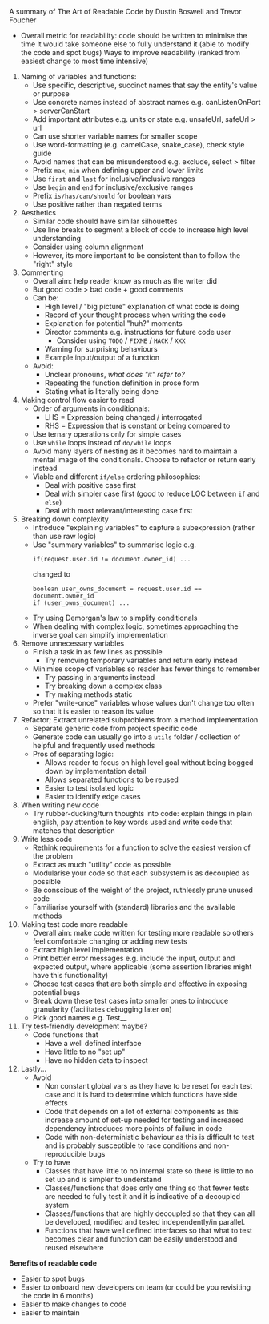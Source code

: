 A summary of The Art of Readable Code by Dustin Boswell and Trevor Foucher

* Overall metric for readability: code should be written to minimise the time it would take someone else to fully understand it (able to modify the code and spot bugs)
Ways to improve readability (ranked from easiest change to most time intensive)

1. Naming of variables and functions:
    * Use specific, descriptive, succinct names that say the entity's value or purpose
    * Use concrete names instead of abstract names e.g. canListenOnPort > serverCanStart
    * Add important attributes e.g. units or state e.g. unsafeUrl, safeUrl > url
    * Can use shorter variable names for smaller scope
    * Use word-formatting (e.g. camelCase, snake_case), check style guide 
    * Avoid names that can be misunderstood e.g. exclude, select > filter
    * Prefix `max`, `min` when defining upper and lower limits
    * Use `first` and `last` for inclusive/inclusive ranges 
    * Use `begin` and `end` for inclusive/exclusive ranges
    * Prefix `is/has/can/should` for boolean vars
    * Use positive rather than negated terms 
1. Aesthetics 
    * Similar code should have similar silhouettes
    * Use line breaks to segment a block of code to increase high level understanding
    * Consider using column alignment 
    * However, its more important to be consistent than to follow the "right" style
1. Commenting 
    * Overall aim: help reader know as much as the writer did 
    * But good code > bad code + good comments
    * Can be:
        * High level / "big picture" explanation of what code is doing
        * Record of your thought process when writing the code 
        * Explanation for potential "huh?" moments 
        * Director comments e.g. instructions for future code user
            * Consider using `TODO` / `FIXME` / `HACK` / `XXX` 
        * Warning for surprising behaviours
        * Example input/output of a function 
    * Avoid:
        * Unclear pronouns, *what does "it" refer to?*
        * Repeating the function definition in prose form 
        * Stating what is literally being done
1. Making control flow easier to read 
    * Order of arguments in conditionals: 
        * LHS = Expression being changed / interrogated 
        * RHS = Expression that is constant or being compared to 
    * Use ternary operations only for simple cases 
    * Use `while` loops instead of `do/while` loops
    * Avoid many layers of nesting as it becomes hard to maintain a mental image of the conditionals. Choose to refactor or return early instead 
    * Viable and different `if/else` ordering philosophies:
        * Deal with positive case first 
        * Deal with simpler case first (good to reduce LOC between `if` and `else`)
        * Deal with most relevant/interesting case first 
1. Breaking down complexity 
    * Introduce "explaining variables" to capture a subexpression (rather than use raw logic)
    * Use "summary variables" to summarise logic e.g. 
        ```
        if(request.user.id != document.owner_id) ... 
        ``` 
       changed to  
        ```
        boolean user_owns_document = request.user.id == document.owner_id
        if (user_owns_document) ...
        ```
    * Try using Demorgan's law to simplify conditionals 
    * When dealing with complex logic, sometimes approaching the inverse goal can simplify implementation
1. Remove unnecessary variables 
    * Finish a task in as few lines as possible
        * Try removing temporary variables and return early instead 
    * Minimise scope of variables so reader has fewer things to remember
        * Try passing in arguments instead 
        * Try breaking down a complex class
        * Try making methods static 
    * Prefer "write-once" variables whose values don't change too often so that it is easier to reason its value
1. Refactor; Extract unrelated subproblems from a method implementation
    * Separate generic code from project specific code 
    * Generate code can usually go into a `utils` folder / collection of helpful and frequently used methods 
    * Pros of separating logic:
        * Allows reader to focus on high level goal without being bogged down by implementation detail
        * Allows separated  functions to be reused 
        * Easier to test isolated logic 
        * Easier to identify edge cases 
1. When writing new code
    * Try rubber-ducking/turn thoughts into code: explain things in plain english, pay attention to key words used and write code that matches that description
1. Write less code 
    * Rethink requirements for a function to solve the easiest version of the problem 
    * Extract as much "utility" code as possible 
    * Modularise your code so that each subsystem is as decoupled as possible 
    * Be conscious of the weight of the project, ruthlessly prune unused code 
    * Familiarise yourself with (standard) libraries and the available methods
1. Making test code more readable 
    * Overall aim: make code written for testing more readable so others feel comfortable changing or adding new tests 
    * Extract high level implementation 
    * Print better error messages e.g. include the input, output and expected output, where applicable (some assertion libraries might have this functionality) 
    * Choose test cases that are both simple and effective in exposing potential bugs 
    * Break down these test cases into smaller ones to introduce granularity (facilitates debugging later on)
    * Pick good names e.g. Test_<functionName>_<scenario>
1. Try test-friendly development maybe?
    * Code functions that 
      * Have a well defined interface 
      * Have little to no "set up"
      * Have no hidden data to inspect 
1. Lastly...
    * Avoid 
        * Non constant global vars as they have to be reset for each test case and it is hard to determine which functions have side effects
        * Code that depends on a lot of external components as this increase amount of set-up needed for testing and increased dependency introduces  more points of failure in code 
        * Code with non-deterministic behaviour as this is difficult to test and is probably susceptible to race conditions and non-reproducible bugs 
    * Try to have 
        * Classes that have little to no internal state so there is little to no set up and is simpler to understand 
        * Classes/functions that does only one thing so that fewer tests are needed to fully test it and it is indicative of a decoupled system 
        * Classes/functions that are highly decoupled so that they can all be developed, modified and tested independently/in parallel.
        * Functions that have well defined interfaces so that what to test becomes clear and function can be easily understood and reused elsewhere

**Benefits of readable code**
 
* Easier to spot bugs 
* Easier to onboard new developers on team (or could be you revisiting the code in 6 months)
* Easier to make changes to code 
* Easier to maintain 
